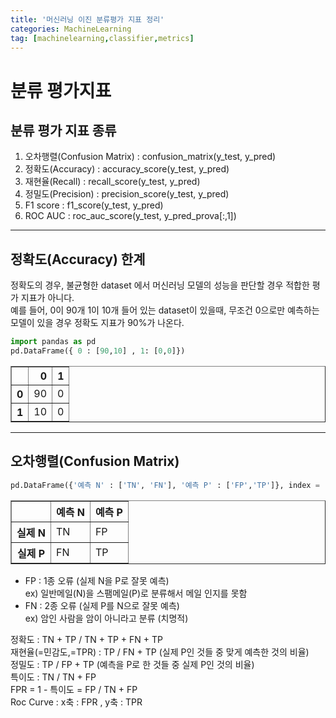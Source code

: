 ```yaml
---
title: '머신러닝 이진 분류평가 지표 정리'
categories: MachineLearning
tag: [machinelearning,classifier,metrics]
---
```


# 분류 평가지표

## 분류 평가 지표 종류
1. 오차행렬(Confusion Matrix) : confusion_matrix(y_test, y_pred)  
2. 정확도(Accuracy) : accuracy_score(y_test, y_pred)  
3. 재현율(Recall) : recall_score(y_test, y_pred)  
4. 정밀도(Precision) : precision_score(y_test, y_pred)  
5. F1 score : f1_score(y_test, y_pred)  
6. ROC AUC : roc_auc_score(y_test, y_pred_prova[:,1])

---
## 정확도(Accuracy) 한계
정확도의 경우, 불균형한 dataset 에서 머신러닝 모델의 성능을 판단할 경우 적합한 평가 지표가 아니다.  
예를 들어, 0이 90개 1이 10개 들어 있는 dataset이 있을때, 무조건 0으로만 예측하는 모델이 있을 경우 정확도 지표가 90%가 나온다.


```python
import pandas as pd
pd.DataFrame({ 0 : [90,10] , 1: [0,0]})
```




<div>
<style scoped>
    .dataframe tbody tr th:only-of-type {
        vertical-align: middle;
    }

    .dataframe tbody tr th {
        vertical-align: top;
    }

    .dataframe thead th {
        text-align: right;
    }
</style>
<table border="1" class="dataframe">
  <thead>
    <tr style="text-align: right;">
      <th></th>
      <th>0</th>
      <th>1</th>
    </tr>
  </thead>
  <tbody>
    <tr>
      <th>0</th>
      <td>90</td>
      <td>0</td>
    </tr>
    <tr>
      <th>1</th>
      <td>10</td>
      <td>0</td>
    </tr>
  </tbody>
</table>
</div>



---
## 오차행렬(Confusion Matrix)


```python
pd.DataFrame({'예측 N' : ['TN', 'FN'], '예측 P' : ['FP','TP']}, index = ['실제 N','실제 P'])
```




<div>
<style scoped>
    .dataframe tbody tr th:only-of-type {
        vertical-align: middle;
    }

    .dataframe tbody tr th {
        vertical-align: top;
    }

    .dataframe thead th {
        text-align: right;
    }
</style>
<table border="1" class="dataframe">
  <thead>
    <tr style="text-align: right;">
      <th></th>
      <th>예측 N</th>
      <th>예측 P</th>
    </tr>
  </thead>
  <tbody>
    <tr>
      <th>실제 N</th>
      <td>TN</td>
      <td>FP</td>
    </tr>
    <tr>
      <th>실제 P</th>
      <td>FN</td>
      <td>TP</td>
    </tr>
  </tbody>
</table>
</div>



- FP : 1종 오류 (실제 N을 P로 잘못 예측)  
    ex) 일반메일(N)을 스팸메일(P)로 분류해서 메일 인지를 못함
- FN : 2종 오류 (실제 P를 N으로 잘못 예측)  
    ex) 암인 사람을 암이 아니라고 분류 (치명적)

정확도 : TN + TP / TN + TP + FN + TP  
재현율(=민감도,=TPR) : TP / FN + TP (실제 P인 것들 중 맞게 예측한 것의 비율)  
정밀도 : TP / FP + TP (예측을 P로 한 것들 중 실제 P인 것의 비율)  
특이도 : TN / TN + FP  
FPR = 1 - 특이도 = FP / TN + FP   
Roc Curve : x축 : FPR , y축 : TPR  
